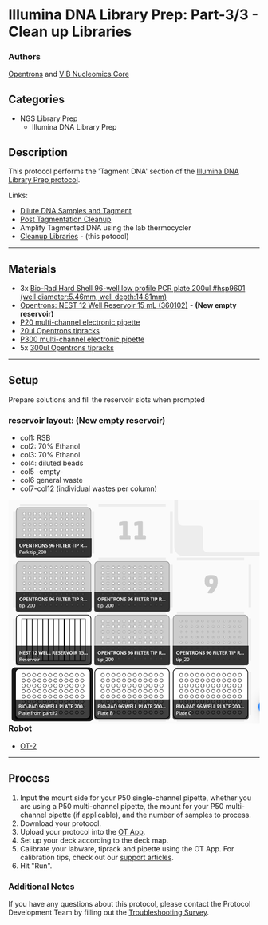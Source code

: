# Illumina DNA Library Prep: Part-3/3 - Clean up Libraries

### Authors
[Opentrons](https://opentrons.com/) and [VIB Nucleomics Core](https://www.nucleomics.be)

## Categories
* NGS Library Prep
	* Illumina DNA Library Prep

## Description
This protocol performs the 'Tagment DNA' section of the [Illumina DNA Library Prep protocol](https://www.illumina.com/products/by-type/sequencing-kits/library-prep-kits/nextera-dna-flex.html).

Links:
* [Dilute DNA Samples and Tagment](../NC_Illumina_DNA_pt1)
* [Post Tagmentation Cleanup](../NC_Illumina_DNA_pt2)
* Amplify Tagmented DNA using the lab thermocycler
* [Cleanup Libraries](../NC_Illumina_DNA_pt3) - (this potocol)

---
## Materials

* 3x [Bio-Rad Hard Shell 96-well low profile PCR plate 200ul #hsp9601 (well diameter:5.46mm, well depth:14.81mm)](bio-rad.com/en-us/sku/hsp9601-hard-shell-96-well-pcr-plates-low-profile-thin-wall-skirted-white-clear?ID=hsp9601)
* [Opentrons: NEST 12 Well Reservoir 15 mL (360102)](https://www.cell-nest.com/page94?_l=en&product_id=102) - **(New empty reservoir)**
* [P20 multi-channel electronic pipette](https://shop.opentrons.com/collections/ot-2-pipettes)
* [20ul Opentrons tipracks](https://shop.opentrons.com/collections/opentrons-tips/products/opentrons-10ul-tips)
* [P300 multi-channel electronic pipette](https://shop.opentrons.com/collections/ot-2-pipettes)
* 5x [300ul Opentrons tipracks](https://shop.opentrons.com/collections/opentrons-tips/products/opentrons-300ul-tips)


---
## Setup

Prepare solutions and fill the reservoir slots when prompted

### reservoir layout: **(New empty reservoir)**
* col1: RSB
* col2: 70% Ethanol
* col3: 70% Ethanol
* col4: diluted beads
* col5 -empty-
* col6 general waste
* col7-col12 (individual wastes per column)

<img src="Deck%20layout%20pt3_48s.png"
     alt="pt1_deck_48"
     style="float: left; margin-right: 10px;" />

### Robot
* [OT-2](https://opentrons.com/ot-2)

---
## Process

1. Input the mount side for your P50 single-channel pipette, whether you are using a P50 multi-channel pipette, the mount for your P50 multi-channel pipette (if applicable), and the number of samples to process.
2. Download your protocol.
3. Upload your protocol into the [OT App](https://opentrons.com/ot-app).
4. Set up your deck according to the deck map.
5. Calibrate your labware, tiprack and pipette using the OT App. For calibration tips, check out our [support articles](https://support.opentrons.com/en/collections/1559720-guide-for-getting-started-with-the-ot-2).
6. Hit "Run".

### Additional Notes
If you have any questions about this protocol, please contact the Protocol Development Team by filling out the [Troubleshooting Survey](https://protocol-troubleshooting.paperform.co/).
